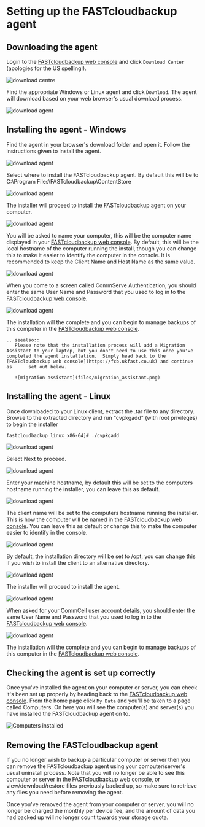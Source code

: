 # Setting up the FASTcloudbackup agent

## Downloading the agent

Login to the [FASTcloudbackup web console](https://fcb.ukfast.co.uk) and click `Download Center` (apologies for the US spelling!).

![download centre](files/download_centre.PNG)

Find the appropriate Windows or Linux agent and click `Download`.  The agent will download based on your web browser's usual download process.

![download agent](files/download_agent.PNG)

## Installing the agent - Windows

Find the agent in your browser's download folder and open it.  Follow the instructions given to install the agent.

![download agent](files/windows-install01.png)

Select where to install the FASTcloudbackup agent. By default this will be to C:\Program Files\FASTcloudbackup\ContentStore

![download agent](files/windows-install02.png)

The installer will proceed to install the FASTcloudbackup agent on your computer.

![download agent](files/windows-install03.png)

You will be asked to name your computer, this will be the computer name displayed in your [FASTcloudbackup web console](https://fcb.ukfast.co.uk). By default, this will be the local hostname of the computer running the install, though you can change this to make it easier to identify the computer in the console. It is recommended to keep the Client Name and Host Name as the same value.

![download agent](files/windows-install04.png)

When you come to a screen called CommServe Authentication, you should enter the same User Name and Password that you used to log in to the [FASTcloudbackup web console](https://fcb.ukfast.co.uk).

![download agent](files/windows-install05.png)

The installation will the complete and you can begin to manage backups of this computer in the [FASTcloudbackup web console](https://fcb.ukfast.co.uk).

```eval_rst
.. seealso::
   Please note that the installation process will add a Migration Assistant to your laptop, but you don't need to use this once you've      completed the agent installation.  Simply head back to the [FASTcloudbackup web console](https://fcb.ukfast.co.uk) and continue as      set out below.

   ![migration assistant](files/migration_assistant.png)
```
## Installing the agent - Linux

Once downloaded to your Linux client, extract the .tar file to any directory. Browse to the extracted directory and run "cvpkgadd" (with root privileges) to begin the installer

```
fastcloudbackup_linux_x86-64]# ./cvpkgadd
```

![download agent](files/linux-install01.png)

Select Next to proceed.

![download agent](files/linux-install02.png)

Enter your machine hostname, by default this will be set to the computers hostname running the installer, you can leave this as default.

![download agent](files/linux-install03.png)

The client name will be set to the computers hostname running the installer. This is how the computer will be named in the [FASTcloudbackup web console](https://fcb.ukfast.co.uk). You can leave this as default or change this to make the computer easier to identify in the console.

![download agent](files/linux-install04.png)

By default, the installation directory will be set to /opt, you can change this if you wish to install the client to an alternative directory.

![download agent](files/linux-install05.png)

The installer will proceed to install the agent.

![download agent](files/linux-install06.png)

When asked for your CommCell user account details, you should enter the same User Name and Password that you used to log in to the [FASTcloudbackup web console](https://fcb.ukfast.co.uk).

![download agent](files/linux-install07.png)

The installation will the complete and you can begin to manage backups of this computer in the [FASTcloudbackup web console](https://fcb.ukfast.co.uk).

## Checking the agent is set up correctly

Once you've installed the agent on your computer or server, you can check it's been set up properly by heading back to the [FASTcloudbackup web console](https://fcb.ukfast.co.uk).  From the home page click `My Data` and you'll be taken to a page called Computers.  On here you will see the computer(s) and server(s) you have installed the FASTcloudbackup agent on to.

![Computers installed](files/Computers_installed.PNG)

## Removing the FASTcloudbackup agent

If you no longer wish to backup a particular computer or server then you can remove the FASTcloudbackup agent using your computer/server's usual uninstall process.  Note that you will no longer be able to see this computer or server in the FASTcloudbackup web console, or view/download/restore files previously backed up, so make sure to retrieve any files you need before removing the agent.

Once you've removed the agent from your computer or server, you will no longer be charged the monthly per device fee, and the amount of data you had backed up will no longer count towards your storage quota.
